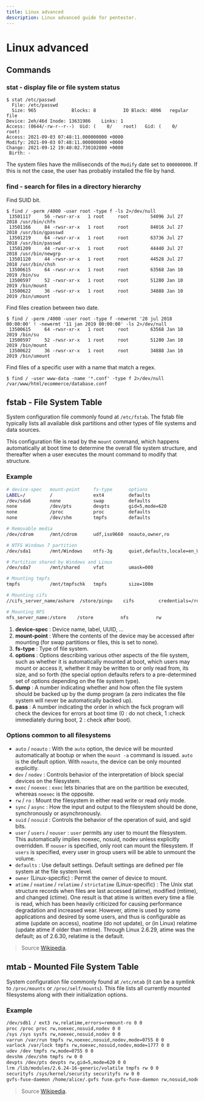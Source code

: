 ```yaml
---
title: Linux advanced
description: Linux advanced guide for pentester.
---
```


# Linux advanced

## Commands

### stat - display file or file system status

```
$ stat /etc/passwd
  File: /etc/passwd
  Size: 965             Blocks: 8          IO Block: 4096   regular file
Device: 2eh/46d Inode: 13631986    Links: 1
Access: (0644/-rw-r--r--)  Uid: (    0/    root)   Gid: (    0/    root)
Access: 2021-09-03 07:48:11.000000000 +0000
Modify: 2021-09-03 07:48:11.000000000 +0000
Change: 2021-09-12 19:40:02.730102800 +0000
 Birth: -
```

The system files have the milliseconds of the `Modify` date set to `000000000`. If this is not the case, the user has probably installed the file by hand.

### find - search for files in a directory hierarchy

Find SUID bit.

```
$ find / -perm /4000 -user root -type f -ls 2>/dev/null
 13501117     56 -rwsr-xr-x   1 root     root        54096 Jul 27  2018 /usr/bin/chfn
 13501166     84 -rwsr-xr-x   1 root     root        84016 Jul 27  2018 /usr/bin/gpasswd
 13501219     64 -rwsr-xr-x   1 root     root        63736 Jul 27  2018 /usr/bin/passwd
 13501209     44 -rwsr-xr-x   1 root     root        44440 Jul 27  2018 /usr/bin/newgrp
 13501120     44 -rwsr-xr-x   1 root     root        44528 Jul 27  2018 /usr/bin/chsh
 13500615     64 -rwsr-xr-x   1 root     root        63568 Jan 10  2019 /bin/su
 13500597     52 -rwsr-xr-x   1 root     root        51280 Jan 10  2019 /bin/mount
 13500622     36 -rwsr-xr-x   1 root     root        34888 Jan 10  2019 /bin/umount
```

Find files creation between two date.

```
$ find / -perm /4000 -user root -type f -newermt '28 jul 2018 00:00:00' ! -newermt '11 jan 2019 00:00:00' -ls 2>/dev/null
 13500615     64 -rwsr-xr-x   1 root     root        63568 Jan 10  2019 /bin/su
 13500597     52 -rwsr-xr-x   1 root     root        51280 Jan 10  2019 /bin/mount
 13500622     36 -rwsr-xr-x   1 root     root        34888 Jan 10  2019 /bin/umount
```
 
 Find files of a specific user with a name that match a regex.
 
```
$ find / -user www-data -name '*.conf' -type f 2>/dev/null
/var/www/html/ecommerce/database.conf
```

## fstab - File System Table
System configuration file commonly found at `/etc/fstab`. The fstab file typically lists all available disk partitions and other types of file systems and data sources.

This configuration file is read by the `mount` command, which happens automatically at boot time to determine the overall file system structure, and thereafter when a user executes the mount command to modify that structure.

### Example

```bash linenums="0"
# device-spec   mount-point     fs-type      options                                          dump pass
LABEL=/         /               ext4         defaults                                            1 1
/dev/sda6       none            swap         defaults                                            0 0
none            /dev/pts        devpts       gid=5,mode=620                                      0 0
none            /proc           proc         defaults                                            0 0
none            /dev/shm        tmpfs        defaults                                            0 0

# Removable media
/dev/cdrom      /mnt/cdrom      udf,iso9660  noauto,owner,ro                                     0 0

# NTFS Windows 7 partition
/dev/sda1       /mnt/Windows    ntfs-3g      quiet,defaults,locale=en_US.utf8,umask=0,noexec     0 0

# Partition shared by Windows and Linux
/dev/sda7       /mnt/shared     vfat         umask=000                                           0 0

# Mounting tmpfs
tmpfs           /mnt/tmpfschk   tmpfs        size=100m                                           0 0

# Mounting cifs
//cifs_server_name/ashare  /store/pingu    cifs         credentials=/root/smbpass.txt            0 0

# Mounting NFS
nfs_server_name:/store    /store          nfs          rw                                        0 0
```

1. **device-spec** : Device name, label, UUID, ...
2. **mount-point** : Where the contents of the device may be accessed after mounting (for swap partitions or files, this is set to none).
3. **fs-type** : Type of file system.
4. **options** : Options describing various other aspects of the file system, such as whether it is automatically mounted at boot, which users may mount or access it, whether it may be written to or only read from, its size, and so forth (the special option defaults refers to a pre-determined set of options depending on the file system type).
5. **dump** : A number indicating whether and how often the file system should be backed up by the dump program (a zero indicates the file system will never be automatically backed up).
6. **pass** : A number indicating the order in which the fsck program will check the devices for errors at boot time (0 : do not check, 1 :check immediately during boot, 2 : check after boot).

### Options common to all filesystems

- `auto` / `noauto` : With the `auto` option, the device will be mounted automatically at bootup or when the `mount -a` command is issued. `auto` is the default option. With `noauto`, the device can be only mounted explicitly.
- `dev` / `nodev` : Controls behavior of the interpretation of block special devices on the filesystem.
- `exec` / `noexec` : `exec` lets binaries that are on the partition be executed, whereas `noexec` is the opposite.
- `rw` / `ro` : Mount the filesystem in either read write or read only mode.
- `sync` / `async` : How the input and output to the filesystem should be done, synchronously or asynchronously.
- `suid` / `nosuid` : Controls the behavior of the operation of suid, and sgid bits.
- `user` / `users` / `nouser` : `user` permits any user to mount the filesystem. This automatically implies noexec, nosuid, nodev unless explicitly overridden. If `nouser` is specified, only root can mount the filesystem. If `users` is specified, every user in group users will be able to unmount the volume.
- `defaults` : Use default settings. Default settings are defined per file system at the file system level.
- `owner` (Linux-specific) : Permit the owner of device to mount.
- `atime` / `noatime` / `relatime` / `strictatime` (Linux-specific) : The Unix stat structure records when files are last accessed (atime), modified (mtime), and changed (ctime). One result is that atime is written every time a file is read, which has been heavily criticized for causing performance degradation and increased wear. However, atime is used by some applications and desired by some users, and thus is configurable as atime (update on access), noatime (do not update), or (in Linux) relatime (update atime if older than mtime). Through Linux 2.6.29, atime was the default; as of 2.6.30, relatime is the default.

> Source [Wikipedia](https://en.wikipedia.org/wiki/Fstab).

## mtab - Mounted File System Table

System configuration file commonly found at `/etc/mtab` (it can be a symlink to `/proc/mounts` or `/proc/self/mounts`). This file lists all currently mounted filesystems along with their initialization options.

### Example

```bash
/dev/sdb1 / ext3 rw,relatime,errors=remount-ro 0 0
proc /proc proc rw,noexec,nosuid,nodev 0 0
/sys /sys sysfs rw,noexec,nosuid,nodev 0 0
varrun /var/run tmpfs rw,noexec,nosuid,nodev,mode=0755 0 0
varlock /var/lock tmpfs rw,noexec,nosuid,nodev,mode=1777 0 0
udev /dev tmpfs rw,mode=0755 0 0
devshm /dev/shm tmpfs rw 0 0
devpts /dev/pts devpts rw,gid=5,mode=620 0 0
lrm /lib/modules/2.6.24-16-generic/volatile tmpfs rw 0 0
securityfs /sys/kernel/security securityfs rw 0 0
gvfs-fuse-daemon /home/alice/.gvfs fuse.gvfs-fuse-daemon rw,nosuid,nodev,user=alice 0 0
```
 
 > Source [Wikipedia](https://en.wikipedia.org/wiki/Mtab).